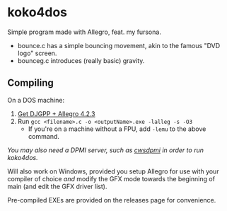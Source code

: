 # koko4dos
Simple program made with Allegro, feat. my fursona.
- bounce.c has a simple bouncing movement, akin to the famous "DVD logo" screen.
- bounceg.c introduces (really basic) gravity.

## Compiling
On a DOS machine:
1. [Get DJGPP + Allegro 4.2.3](http://www.mrdictionary.net/allegro/#directory)
2. Run `gcc <filename>.c -o <outputName>.exe -lalleg -s -O3`
   - If you're on a machine without a FPU, add `-lemu` to the above command.

*You may also need a DPMI server, such as [cwsdpmi](https://sandmann.dotster.com/cwsdpmi/) in order to run koko4dos.*

Will also work on Windows, provided you setup Allegro for use with your compiler of choice *and* modify the GFX mode towards the beginning of main (and edit the GFX driver list).

Pre-compiled EXEs are provided on the releases page for convenience.
